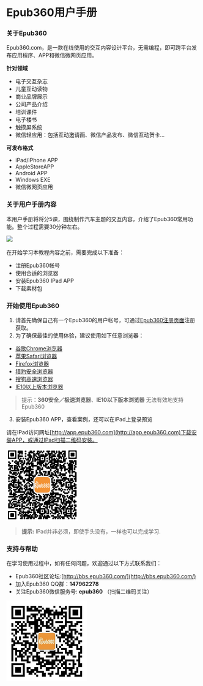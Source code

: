 Epub360用户手册
================

### 关于Epub360

Epub360.com，是一款在线使用的交互内容设计平台，无需编程，即可跨平台发布应用程序、APP和微信微网页应用。

**针对领域**

- 电子交互杂志
- 儿童互动读物
- 商业品牌展示
- 公司产品介绍
- 培训课件
- 电子楼书
- 触摸屏系统
- 微信轻应用：包括互动邀请函、微信产品发布、微信互动贺卡...

**可发布格式**

- iPad/iPhone APP
- AppleStoreAPP
- Android APP
- Windows EXE
- 微信微网页应用

### 关于用户手册内容

本用户手册将将分5课，围绕制作汽车主题的交互内容，介绍了Epub360常用功能。整个过程需要30分钟左右。

![](images/interaction-book.png)

在开始学习本教程内容之前，需要完成以下准备：

- 注册Epub360帐号
- 使用合适的浏览器
- 安装Epub360 IPad APP
- 下载素材包

### 开始使用Epub360

1. 请首先确保自己有一个Epub360的用户帐号，可通过[Epub360注册页面](http://www.epub360.com/accounts/register/)注册获取。
2. 为了确保最佳的使用体验，建议使用如下任意浏览器：

  - [谷歌Chrome浏览器](http://www.google.com/intl/zh-CN/chrome/)
  - [苹果Safari浏览器](http://support.apple.com/zh_CN/downloads/#safari)
  - [Firefox浏览器](https://www.mozilla.org/en-GB/firefox/new/)
  - [猎豹安全浏览器](http://www.liebao.cn/)
  - [搜狗高速浏览器](http://ie.sogou.com/)
  - [IE10以上版本浏览器](http://windows.microsoft.com/zh-cn/internet-explorer/download-ie)

> 提示：**360安全／极速浏览器**、**IE10以下版本浏览器** 无法有效地支持Epub360


3. 安装Epub360 APP，查看案例，还可以在iPad上登录预览


请在IPad访问网址[http://app.epub360.com](http://app.epub360.com)下载安装APP，或通过IPad扫描二维码安装。

![Epub360 APP](./images/epub360_app_qrcode.png)

> **提示:**  IPad并非必须，即使手头没有，一样也可以完成学习.



### 支持与帮助

在学习使用过程中，如有任何问题，欢迎通过以下方式联系我们：

- Epub360社区论坛:[http://bbs.epub360.com/](http://bbs.epub360.com/)
- 加入Epub360 QQ群：**147962278**
- 关注Epub360微信服务号: **epub360** （扫描二维码关注）

![](./images/epub360-wechat-qrcode.png)


